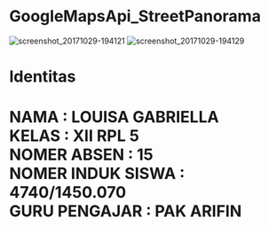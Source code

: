 # GoogleMapsApi_StreetPanorama
![screenshot_20171029-194121](https://user-images.githubusercontent.com/21364340/32144181-3027aa4a-bc72-11e7-9d9b-d03b1c08a0b2.png)
![screenshot_20171029-194129](https://user-images.githubusercontent.com/21364340/32144182-30941ff4-bc72-11e7-843e-092c37cbf8b0.png)
# Identitas <br> <h1> NAMA : LOUISA GABRIELLA <br> KELAS : XII RPL 5 <br> NOMER ABSEN : 15 <br> NOMER INDUK SISWA : 4740/1450.070 <br> GURU PENGAJAR : PAK ARIFIN <br>
